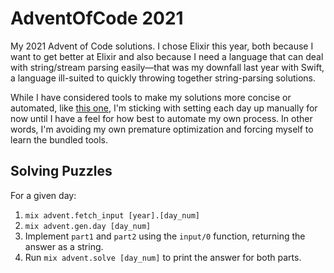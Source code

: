 # AdventOfCode 2021

My 2021 Advent of Code solutions. I chose Elixir this year, both because I want
to get better at Elixir and also because I need a language that can deal with
string/stream parsing easily—that was my downfall last year with Swift, a
language ill-suited to quickly throwing together string-parsing solutions.

While I have considered tools to make my solutions more concise or automated,
like [this one](https://github.com/mathsaey/advent_of_code_utils), I'm sticking
with setting each day up manually for now until I have a feel for how best to
automate my own process. In other words, I'm avoiding my own premature
optimization and forcing myself to learn the bundled tools.

## Solving Puzzles

For a given day:

1. `mix advent.fetch_input [year].[day_num]`
2. `mix advent.gen.day [day_num]`
3. Implement `part1` and `part2` using the `input/0` function, returning the
   answer as a string.
4. Run `mix advent.solve [day_num]` to print the answer for both parts.

